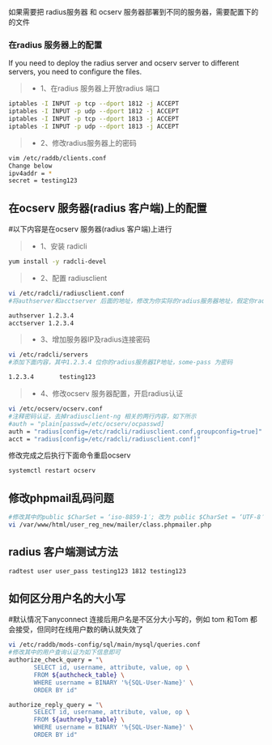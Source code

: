 如果需要把 radius服务器 和 ocserv 服务器部署到不同的服务器，需要配置下的的文件

### 在radius 服务器上的配置 ###
If you need to deploy the radius server and ocserv server to different servers, you need to configure the files.
> * 1、在radius 服务器上开放radius 端口
```bash 
iptables -I INPUT -p tcp --dport 1812 -j ACCEPT
iptables -I INPUT -p udp --dport 1812 -j ACCEPT
iptables -I INPUT -p tcp --dport 1813 -j ACCEPT
iptables -I INPUT -p udp --dport 1813 -j ACCEPT
```
> * 2、修改radius服务器上的密码
```bash 
vim /etc/raddb/clients.conf
Change below
ipv4addr = *
secret = testing123
```
## 在ocserv 服务器(radius 客户端)上的配置
#以下内容是在ocserv 服务器(radius 客户端)上进行
> * 1、安装 radicli
```bash
yum install -y radcli-devel
```

> * 2、配置 radiusclient
```bash
vi /etc/radcli/radiusclient.conf
#将authserver和acctserver 后面的地址，修改为你实际的radius服务器地址，假定你radius服务器地址为 1.2.3.4:

authserver 1.2.3.4
acctserver 1.2.3.4
```

> * 3、增加服务器IP及radius连接密码
```bash
vi /etc/radcli/servers
#添加下面内容，其中1.2.3.4 位你的radius服务器IP地址，some-pass 为密码

1.2.3.4       testing123
```
> * 4、修改ocserv 服务器配置，开启radius认证
```bash
vi /etc/ocserv/ocserv.conf
#注释密码认证，去掉radiusclient-ng 相关的两行内容，如下所示
#auth = "plain[passwd=/etc/ocserv/ocpasswd]
auth = "radius[config=/etc/radcli/radiusclient.conf,groupconfig=true]"
acct = "radius[config=/etc/radcli/radiusclient.conf]"
```
修改完成之后执行下面命令重启ocserv
```bash
systemctl restart ocserv
```
## 修改phpmail乱码问题 ##
```bash
#修改其中的public $CharSet = ‘iso-8859-1′; 改为 public $CharSet = ‘UTF-8′;
vi /var/www/html/user_reg_new/mailer/class.phpmailer.php
```

## radius 客户端测试方法 ##
```bash
radtest user user_pass testing123 1812 testing123
```

## 如何区分用户名的大小写 ##
#默认情况下anyconnect 连接后用户名是不区分大小写的，例如 tom 和Tom 都会接受，但同时在线用户数的确认就失效了
```bash
vi /etc/raddb/mods-config/sql/main/mysql/queries.conf
#修改其中的用户查询认证为如下信息即可
authorize_check_query = "\
       SELECT id, username, attribute, value, op \
       FROM ${authcheck_table} \
       WHERE username = BINARY '%{SQL-User-Name}' \
       ORDER BY id"

authorize_reply_query = "\
       SELECT id, username, attribute, value, op \
       FROM ${authreply_table} \
       WHERE username = BINARY '%{SQL-User-Name}' \
       ORDER BY id"

```

